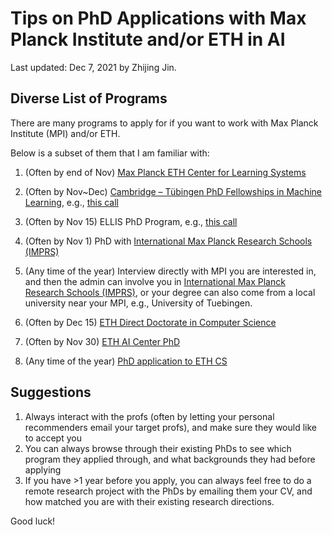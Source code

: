 # Tips on PhD Applications with Max Planck Institute and/or ETH in AI

Last updated: Dec 7, 2021 by Zhijing Jin.

## Diverse List of Programs
There are many programs to apply for if you want to work with Max Planck Institute (MPI) and/or ETH.

Below is a subset of them that I am familiar with:

1. (Often by end of Nov) [Max Planck ETH Center for Learning Systems](https://learning-systems.org/apply)

2. (Often by Nov~Dec) [Cambridge – Tübingen PhD Fellowships in Machine Learning](http://mlg.eng.cam.ac.uk/?page_id=659), e.g., [this call](https://www.is.mpg.de/jobs/cambridge-tubingen-phd-fellowships-in-machine-learning)
3. (Often by Nov 15) ELLIS PhD Program, e.g., [this call](https://ellis.eu/news/ellis-phd-program-call-for-applications-deadline-november-15-2021)
4. (Often by Nov 1) PhD with [International Max Planck Research Schools (IMPRS)](https://imprs.is.mpg.de/application)
5. (Any time of the year) Interview directly with MPI you are interested in, and then the admin can involve you in [International Max Planck Research Schools (IMPRS)](https://imprs.is.mpg.de/application), or your degree can also come from a local university near your MPI, e.g., University of Tuebingen.
6. (Often by Dec 15) [ETH Direct Doctorate in Computer Science](https://inf.ethz.ch/doctorate/direct-doctorate-computer-science.html)
7. (Often by Nov 30) [ETH AI Center PhD](https://ai.ethz.ch/education/phd-and-postdoc-programs.html#par_textimage_1068285857)
8. (Any time of the year) [PhD application to ETH CS](https://inf.ethz.ch/doctorate/doctoral-studies/application-and-admission.html)

## Suggestions
1. Always interact with the profs (often by letting your personal recommenders email your target profs), and make sure they would like to accept you
2. You can always browse through their existing PhDs to see which program they applied through, and what backgrounds they had before applying
3. If you have >1 year before you apply, you can always feel free to do a remote research project with the PhDs by emailing them your CV, and how matched you are with their existing research directions.

Good luck!

